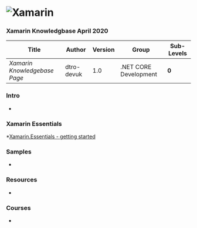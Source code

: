 # ![Xamarin](https://commons.wikimedia.org/wiki/File:Xamarin-logo.svg)

### Xamarin Knowledgbase April 2020

Title | Author | Version | Group | Sub-Levels
--- | --- | --- | --- | ---
*Xamarin Knowledgebase Page* | dtro-devuk | 1.0 | .NET CORE Development | **0**


### Intro

* []()

### Xamarin Essentials

*[Xamarin.Essentials - getting started](https://docs.microsoft.com/en-us/xamarin/essentials/)

### Samples
* []()

### Resources
* []()

### Courses
* []()

